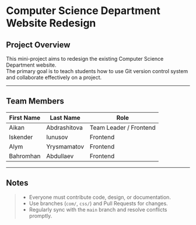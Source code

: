 # Computer Science Department Website Redesign


## Project Overview

This mini-project aims to redesign the existing Computer Science Department website.  
The primary goal is to teach students how to use Git version control system and collaborate effectively on a project.

---

## Team Members

| First Name | Last Name    | Role                   |
|------------|--------------|------------------------|
| Aikan      | Abdrashitova | Team Leader / Frontend |
| Iskender   | Iunusov      | Frontend               |
| Alym       | Yrysmamatov  | Frontend               |
| Bahromhan  | Abdullaev    | Frontend               |

---

## Notes

> - Everyone must contribute code, design, or documentation.
> - Use branches (`com/`, `css/`) and Pull Requests for changes.
> - Regularly sync with the `main` branch and resolve conflicts promptly.
